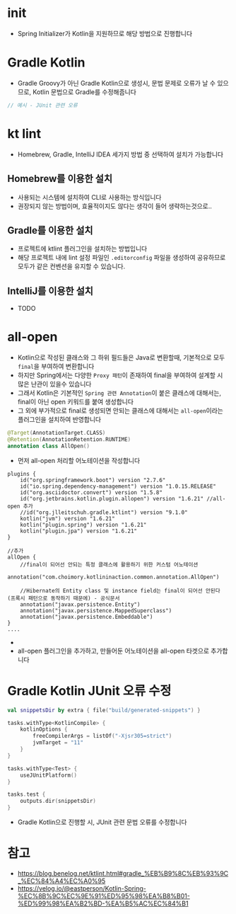 # init

- Spring Initializer가 Kotlin을 지원하므로 해당 방법으로 진행합니다

# Gradle Kotlin

- Gradle Groovy가 아닌 Gradle Kotlin으로 생성시, 문법 문제로 오류가 날 수 있으므로, Kotlin 문법으로 Gradle를 수정해줍니다

```kotlin
// 예시 - JUnit 관련 오류
```

# kt lint

- Homebrew, Gradle, IntelliJ IDEA 세가지 방법 중 선택하여 설치가 가능합니다

## Homebrew를 이용한 설치

- 사용되는 시스템에 설치하여 CLI로 사용하는 방식입니다 
- 권장되지 않는 방법이며, 효율적이지도 않다는 생각이 들어 생략하는것으로..

## Gradle를 이용한 설치

- 프로젝트에 ktlint 플러그인을 설치하는 방법입니다
- 해당 프로젝트 내에 lint 설정 파일인 `.editorconfig` 파일을 생성하여 공유하므로 모두가 같은 컨벤션을 유지할 수 있습니다.

## IntelliJ를 이용한 설치

- TODO

# all-open

- Kotlin으로 작성된 클래스와 그 하위 필드들은 Java로 변환할때, 기본적으로 모두 `final`을 부여하여 변환합니다
- 하지만 Spring에서는 다양한 `Proxy 패턴`이 존재하여 final을 부여하여 설계할 시 많은 난관이 있을수 있습니다
- 그래서 Kotlin은 기본적인 `Spring 관련 Annotation`이 붙은 클래스에 대해서는, final이 아닌 open 키워드를 붙여 생성합니다
- 그 외에 부가적으로 final로 생성되면 안되는 클래스에 대해서는 `all-open`이라는 플러그인을 설치하여 반영합니다

```kotlin
@Target(AnnotationTarget.CLASS)
@Retention(AnnotationRetention.RUNTIME)
annotation class AllOpen()
```

- 먼저 all-open 처리할 어노테이션을 작성합니다

```
plugins {
    id("org.springframework.boot") version "2.7.6"
    id("io.spring.dependency-management") version "1.0.15.RELEASE"
    id("org.asciidoctor.convert") version "1.5.8"
    id("org.jetbrains.kotlin.plugin.allopen") version "1.6.21" //all-open 추가
    //id("org.jlleitschuh.gradle.ktlint") version "9.1.0"
    kotlin("jvm") version "1.6.21"
    kotlin("plugin.spring") version "1.6.21"
    kotlin("plugin.jpa") version "1.6.21"
}

//추가
allOpen {
    //final이 되어선 안되는 특정 클래스에 활용하기 위한 커스텀 어노테이션
    annotation("com.choimory.kotlininaction.common.annotation.AllOpen")

    //Hibernate의 Entity class 및 instance field는 final이 되어선 안된다 (프록시 패턴으로 동작하기 때문에) - 공식문서
    annotation("javax.persistence.Entity")
    annotation("javax.persistence.MappedSuperclass")
    annotation("javax.persistence.Embeddable") 
}
....
```
- 
- all-open 플러그인을 추가하고, 만들어둔 어노테이션을 all-open 타겟으로 추가합니다

# Gradle Kotlin JUnit 오류 수정

```kotlin
val snippetsDir by extra { file("build/generated-snippets") }

tasks.withType<KotlinCompile> {
    kotlinOptions {
        freeCompilerArgs = listOf("-Xjsr305=strict")
        jvmTarget = "11"
    }
}

tasks.withType<Test> {
    useJUnitPlatform()
}

tasks.test {
    outputs.dir(snippetsDir)
}
```

- Gradle Kotlin으로 진행할 시, JUnit 관련 문법 오류를 수정합니다

# 참고

- https://blog.benelog.net/ktlint.html#gradle_%EB%B9%8C%EB%93%9C_%EC%84%A4%EC%A0%95
- https://velog.io/@eastperson/Kotlin-Spring-%EC%8B%9C%EC%9E%91%ED%95%98%EA%B8%B01-%ED%99%98%EA%B2%BD-%EA%B5%AC%EC%84%B1
